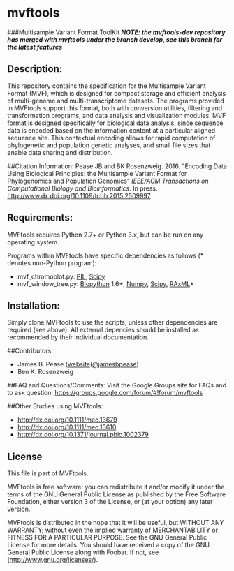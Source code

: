 # mvftools
###Multisample Variant Format ToolKit
***NOTE: the mvftools-dev repository has merged with mvftools under the branch *develop*, see this branch for the latest features***

## Description:
This repository contains the specification for the Multisample Variant Format (MVF), which is designed for compact storage and efficient analysis of multi-genome and multi-transcriptome datasets.  The programs provided in MVFtools support this format, both with conversion utilities, filtering and transformation programs, and data analysis and visualization modules.  MVF format is designed specifically for biological data analysis, since sequence data is encoded based on the information content at a particular aligned sequence site.  This contextual encoding allows for rapid computation of phylogenetic and population genetic analyses, and small file sizes that enable data sharing and distribution.

##Citation Information:
Pease JB and BK Rosenzweig. 2016. "Encoding Data Using Biological Principles: the Multisample Variant Format for Phylogenomics and Population Genomics" *IEEE/ACM Transactions on Computational Biology and Bioinformatics*. In press. http://www.dx.doi.org/10.1109/tcbb.2015.2509997

## Requirements:
MVFtools requires Python 2.7+ or Python 3.x, but can be run on any operating system.

Programs within MVFtools have specific dependencies as follows (\* denotes non-Python program):
* mvf_chromoplot.py: [PIL](http://www.pythonware.com/products/pil/), [Scipy](http://www.scipy.org/)
* mvf_window_tree.py: [Biopython](http://www.biopython.org/) 1.6+, [Numpy](http://www.numpy.org/), [Scipy](http://www.scipy.org/), [RAxML](http://sco.h-its.org/exelixis/web/software/raxml/index.html/)\* 

## Installation:
Simply clone MVFtools to use the scripts, unless other dependencies are required (see above). All external depencies should be installed as recommended by their individual documentation.

##Contributors:
* James B. Pease ([website](http://peaselab.github.io)([@jamesbpease](https://twitter.com/jamesbpease/))
* Ben K. Rosenzweig

##FAQ and Questions/Comments:
Visit the Google Groups site for FAQs and to ask question:
https://groups.google.com/forum/#!forum/mvftools

##Other Studies using MVFtools:
* http://dx.doi.org/10.1111/mec.13679
* http://dx.doi.org/10.1111/mec.13610
* http://dx.doi.org/10.1371/journal.pbio.1002379

## License
This file is part of MVFtools.

MVFtools is free software: you can redistribute it and/or modify it under the terms of the GNU General Public License as published by the Free Software Foundation, either version 3 of the License, or (at your option) any later version.

MVFtools is distributed in the hope that it will be useful, but WITHOUT ANY WARRANTY; without even the implied warranty of MERCHANTABILITY or FITNESS FOR A PARTICULAR PURPOSE.  See the GNU General Public License for more details. You should have received a copy of the GNU General Public License along with Foobar.  If not, see (http://www.gnu.org/licenses/).



